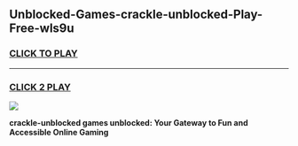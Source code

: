 
## Unblocked-Games-crackle-unblocked-Play-Free-wls9u
<h3>
<a href="https://premium76.site?title=crackle-unblocked&ref=23A">CLICK TO PLAY</a></h3>
<hr>

<h3>
<a href="https://premium76.site?title=crackle-unblocked&ref=23A">CLICK 2 PLAY</a>
  
</h3>

<a href="https://premium76.site?title=crackle-unblocked&ref=23A"><img src="https://clearcache.store/games.png"></a>


**crackle-unblocked games unblocked: Your Gateway to Fun and Accessible Online Gaming**

